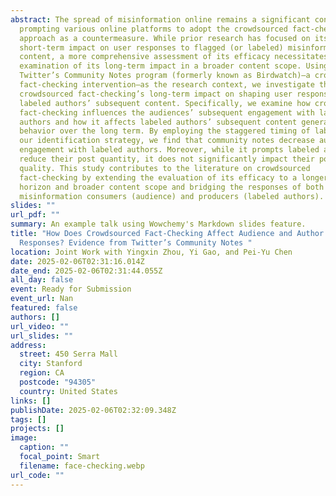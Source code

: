 ```yaml
---
abstract: The spread of misinformation online remains a significant concern,
  prompting various online platforms to adopt the crowdsourced fact-checking
  approach as a countermeasure. While prior research has focused on its
  short-term impact on user responses to flagged (or labeled) misinformation
  content, a more comprehensive assessment of its efficacy necessitates an
  examination of its long-term impact in a broader content scope. Using
  Twitter’s Community Notes program (formerly known as Birdwatch)—a crowdsourced
  fact-checking intervention—as the research context, we investigate the
  crowdsourced fact-checking’s long-term impact on shaping user response to
  labeled authors’ subsequent content. Specifically, we examine how crowdsourced
  fact-checking influences the audiences’ subsequent engagement with labeled
  authors and how it affects labeled authors’ subsequent content generation
  behavior over the long term. By employing the staggered timing of labels as
  our identification strategy, we find that community notes decrease audience
  engagement with labeled authors. Moreover, while it prompts labeled authors to
  reduce their post quantity, it does not significantly impact their post
  quality. This study contributes to the literature on crowdsourced
  fact-checking by extending the evaluation of its efficacy to a longer time
  horizon and broader content scope and bridging the responses of both
  misinformation consumers (audience) and producers (labeled authors).
slides: ""
url_pdf: ""
summary: An example talk using Wowchemy's Markdown slides feature.
title: "How Does Crowdsourced Fact-Checking Affect Audience and Author
  Responses? Evidence from Twitter’s Community Notes "
location: Joint Work with Yingxin Zhou, Yi Gao, and Pei-Yu Chen
date: 2025-02-06T02:31:16.014Z
date_end: 2025-02-06T02:31:44.055Z
all_day: false
event: Ready for Submission
event_url: Nan
featured: false
authors: []
url_video: ""
url_slides: ""
address:
  street: 450 Serra Mall
  city: Stanford
  region: CA
  postcode: "94305"
  country: United States
links: []
publishDate: 2025-02-06T02:32:09.348Z
tags: []
projects: []
image:
  caption: ""
  focal_point: Smart
  filename: face-checking.webp
url_code: ""
---
```

